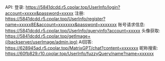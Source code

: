 API:
登录:
https://5841dcdd.r5.cpolar.top/UserInfo/login?account=xxxxx&password=xxxxx
注册:
https://5841dcdd.r5.cpolar.top/UserInfo/register?name=xxxxx8E&account=xxxxxxx&password=xxxxxxx
账号请求信息:
https://5841dcdd.r5.cpolar.top/UserInfo/queryinfo?account=xxxxx
头像获取:
https://5841dcdd.r5.cpolar.top/getImage+(/backserver/userImage/admin.jpg)
AI回答:
https://628945ad.r5.cpolar.top/MatrixGPT/chat?content=xxxxxxx
昵称搜索:
https://60fb829.r10.cpolar.top/UserInfo/fuzzyQuery/name?name=xxxxxx